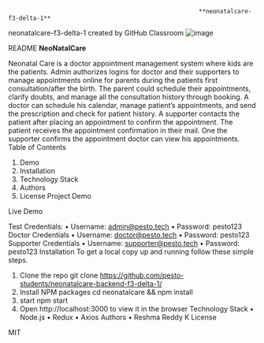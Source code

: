                                                           **neonatalcare-f3-delta-1**
neonatalcare-f3-delta-1 created by GitHub Classroom
                                                         ![image](https://user-images.githubusercontent.com/95141985/164382175-57164a2d-d1b3-4190-8c6d-8571a9c217ec.png)

README
**NeoNatalCare**

Neonatal Care is a doctor appointment management system where kids are the patients. Admin authorizes logins for doctor and their supporters to manage appointments online for parents during the patients first consultation/after the birth. The parent could schedule their appointments, clarify doubts, and manage all the consultation history through booking. A doctor can schedule his calendar, manage patient’s appointments, and send the prescription and check for patient history. A supporter contacts the patient after placing an appointment to confirm the appointment. The patient receives the appointment confirmation in their mail. One the supporter confirms the appointment doctor can view his appointments.
Table of Contents

1. Demo
2. Installation
3. Technology Stack
4. Authors
5. License
   Project Demo

Live Demo

Test Credentials:
• Username: admin@pesto.tech
• Password: pesto123
Doctor Credentials
• Username: doctor@pesto.tech
• Password: pesto123
Supporter Credentials
• Username: supporter@pesto.tech
• Password: pesto123
Installation
To get a local copy up and running follow these simple steps.

1. Clone the repo
   git clone https://github.com/pesto-students/neonatalcare-backend-f3-delta-1/
1. Install NPM packages
   cd neonatalcare && npm install
1. start
   npm start
1. Open http://localhost:3000 to view it in the browser
   Technology Stack
   • Node.js
   • Redux
   • Axios
   Authors
   • Reshma Reddy K
   License

MIT
